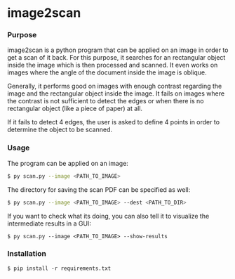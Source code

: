 # image2scan

### Purpose
image2scan is a python program that can be applied on an image in order to get a scan of it back.
For this purpose, it searches for an rectangular object inside the image which is then processed and scanned.
It even works on images where the angle of the document inside the image is oblique. 

Generally, it performs good on images with enough contrast regarding the image and the rectangular object inside the image. 
It fails on images where the contrast is not sufficient to detect the edges or when there is no rectangular object (like a piece of paper) at all.

If it fails to detect 4 edges, the user is asked to define 4 points in order to determine the object to be scanned.

### Usage
The program can be applied on an image:
 
 ```bash
$ py scan.py --image <PATH_TO_IMAGE>
```

The directory for saving the scan PDF can be specified as well:
```bash
$ py scan.py --image <PATH_TO_IMAGE> --dest <PATH_TO_DIR>
```
 
If you want to check what its doing, you can also tell it to visualize the intermediate results in a GUI:
 
 ```
 $ py scan.py --image <PATH_TO_IMAGE> --show-results
```

### Installation
`$ pip install -r requirements.txt`